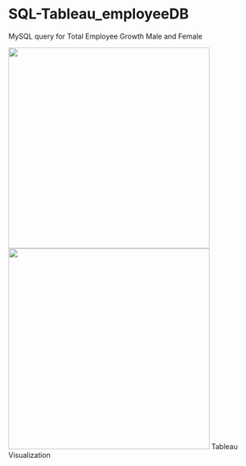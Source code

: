 # SQL-Tableau_employeeDB

MySQL query for Total Employee Growth Male and Female 

<img src="https://user-images.githubusercontent.com/86543368/207209763-b5c2a4f3-7796-4e6b-a135-d26280f9bb00.png" width="400" length="200">
<img src="https://user-images.githubusercontent.com/86543368/207209959-a19309ae-45d0-4a65-b309-1da4420574a9.png" width="400" length="200">
Tableau Visualization 



